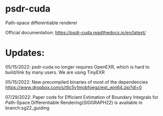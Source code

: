 # psdr-cuda
Path-space differentiable renderer

Official documentation: https://psdr-cuda.readthedocs.io/en/latest/


# Updates:

05/15/2022: psdr-cuda no longer requires OpenEXR, which is hard to build/link by many users. We are using TinyEXR

05/15/2022: New precompiled binaries of most of the dependencies https://www.dropbox.com/s/tllc5y1mobfoegz/ext_win64.zip?dl=0

07/29/2022: Paper code for Efficient Estimation of Boundary Integrals for Path-Space Differentiable Rendering(SIGGRAPH22) is available in branch:sg22_guiding
